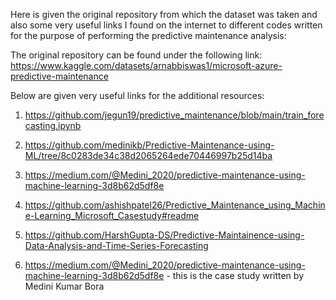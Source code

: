 Here is given the original repository from which the dataset was taken and also some very useful links I found on the internet to different codes written for the purpose of performing the predictive maintenance analysis:


The original repository can be found under the following link:
https://www.kaggle.com/datasets/arnabbiswas1/microsoft-azure-predictive-maintenance


Below are given very useful links for the additional resources:

1) https://github.com/jegun19/predictive_maintenance/blob/main/train_forecasting.ipynb

2) https://github.com/medinikb/Predictive-Maintenance-using-ML/tree/8c0283de34c38d2065264ede70446997b25d14ba

3) https://medium.com/@Medini_2020/predictive-maintenance-using-machine-learning-3d8b62d5df8e

4) https://github.com/ashishpatel26/Predictive_Maintenance_using_Machine-Learning_Microsoft_Casestudy#readme

5) https://github.com/HarshGupta-DS/Predictive-Maintainence-using-Data-Analysis-and-Time-Series-Forecasting

6) https://medium.com/@Medini_2020/predictive-maintenance-using-machine-learning-3d8b62d5df8e - this is the case study written by Medini Kumar Bora